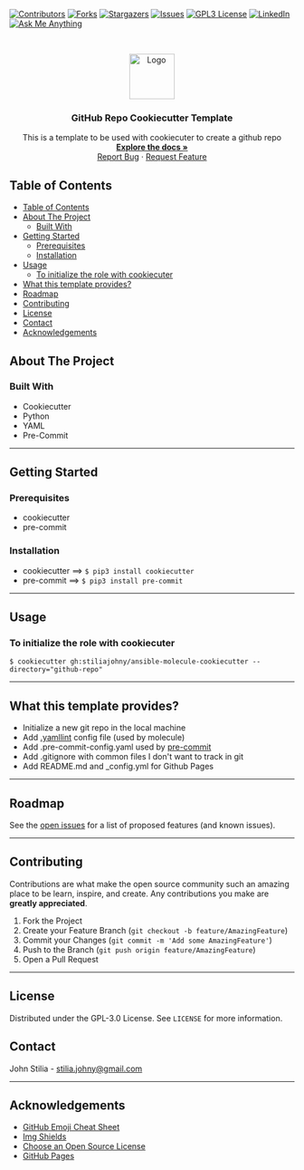 [![Contributors][contributors-shield]][contributors-url]
[![Forks][forks-shield]][forks-url]
[![Stargazers][stars-shield]][stars-url]
[![Issues][issues-shield]][issues-url]
[![GPL3 License][license-shield]][license-url]
[![LinkedIn][linkedin-shield]][linkedin-url]
[![Ask Me Anything][ask-me-anything]][personal-page]



<!-- PROJECT LOGO -->
<br />
<p align="center">
  <a href="https://github.com/stiliajohny/ansible-molecule-cookiecutter">
    <img src="https://github.com/stiliajohny/ansible-molecule-cookiecutter/raw/main/.assets/logo.png" alt="Logo" width="80" height="80">
  </a>

  <h3 align="center">GitHub Repo Cookiecutter Template</h3>

  <p align="center">
    This is  a template to be used with cookiecuter to create a github repo
    <br />
    <a href="https://github.com/stiliajohny/ansible-molecule-cookiecutter/raw/main//README.md"><strong>Explore the docs »</strong></a>
    <br />
    <a href="https://github.com/stiliajohny/ansible-molecule-cookiecutter/issues/new?labels=i%3A+bug&template=1-bug-report.md">Report Bug</a>
    ·
    <a href="https://github.com/stiliajohny/ansible-molecule-cookiecutter/issues/new?labels=i%3A+enhancement&template=2-feature-request.md">Request Feature</a>
  </p>
</p>

<!-- TABLE OF CONTENTS -->

## Table of Contents

- [Table of Contents](#table-of-contents)
- [About The Project](#about-the-project)
  - [Built With](#built-with)
- [Getting Started](#getting-started)
  - [Prerequisites](#prerequisites)
  - [Installation](#installation)
- [Usage](#usage)
  - [To initialize the role with cookiecuter](#to-initialize-the-role-with-cookiecuter)
- [What this template provides?](#what-this-template-provides)
- [Roadmap](#roadmap)
- [Contributing](#contributing)
- [License](#license)
- [Contact](#contact)
- [Acknowledgements](#acknowledgements)

<!-- ABOUT THE PROJECT -->

## About The Project


### Built With

- Cookiecutter
- Python
- YAML
- Pre-Commit

---


## Getting Started


### Prerequisites

-  cookiecutter
-  pre-commit


### Installation

-  cookiecutter ==> `$ pip3 install cookiecutter`
-  pre-commit ==> `$ pip3 install pre-commit`


---


## Usage

### To initialize the role with cookiecuter

`$ cookiecutter gh:stiliajohny/ansible-molecule-cookiecutter --directory="github-repo"`



---
## What this template provides?

* Initialize a new git repo in the local machine
* Add [.yamllint](https://github.com/adrienverge/yamllint) config file (used by molecule)
* Add .pre-commit-config.yaml used by [pre-commit](http://pre-commit.com/)
* Add .gitignore with common files I don't want to track in git
* Add README.md and _config.yml for Github Pages

---

<!-- ROADMAP -->

## Roadmap

See the [open issues](https://github.com/stiliajohny/ansible-molecule-cookiecutter/issues) for a list of proposed features (and known issues).

---


## Contributing

Contributions are what make the open source community such an amazing place to be learn, inspire, and create. Any contributions you make are **greatly appreciated**.

1. Fork the Project
2. Create your Feature Branch (`git checkout -b feature/AmazingFeature`)
3. Commit your Changes (`git commit -m 'Add some AmazingFeature'`)
4. Push to the Branch (`git push origin feature/AmazingFeature`)
5. Open a Pull Request

---

<!-- LICENSE -->

## License

Distributed under the GPL-3.0 License. See `LICENSE` for more information.

<!-- CONTACT -->

## Contact

John Stilia  - stilia.johny@gmail.com


---
<!-- ACKNOWLEDGEMENTS -->

## Acknowledgements

- [GitHub Emoji Cheat Sheet](https://www.webpagefx.com/tools/emoji-cheat-sheet)
- [Img Shields](https://shields.io)
- [Choose an Open Source License](https://choosealicense.com)
- [GitHub Pages](https://pages.github.com)

<!-- MARKDOWN LINKS & IMAGES -->
<!-- https://www.markdownguide.org/basic-syntax/#reference-style-links -->

[contributors-shield]: https://img.shields.io/github/contributors/stiliajohny/ansible-molecule-cookiecutter.svg?style=for-the-badge
[contributors-url]: https://github.com/stiliajohny/ansible-molecule-cookiecutter/graphs/contributors
[forks-shield]: https://img.shields.io/github/forks/stiliajohny/ansible-molecule-cookiecutter.svg?style=for-the-badge
[forks-url]: https://github.com/stiliajohny/ansible-molecule-cookiecutter/network/members
[stars-shield]: https://img.shields.io/github/stars/stiliajohny/ansible-molecule-cookiecutter.svg?style=for-the-badge
[stars-url]: https://github.com/stiliajohny/ansible-molecule-cookiecutter/stargazers
[issues-shield]: https://img.shields.io/github/issues/stiliajohny/ansible-molecule-cookiecutter.svg?style=for-the-badge
[issues-url]: https://github.com/stiliajohny/ansible-molecule-cookiecutter/issues
[license-shield]: https://img.shields.io/github/license/stiliajohny/ansible-molecule-cookiecutter?style=for-the-badge
[license-url]: https://github.com/stiliajohny/ansible-molecule-cookiecutter/blob/master/LICENSE.txt
[linkedin-shield]: https://img.shields.io/badge/-LinkedIn-black.svg?style=for-the-badge&logo=linkedin&colorB=555
[linkedin-url]: https://linkedin.com/in/johnstilia/
[product-screenshot]: .assets/screenshot.png
[ask-me-anything]: https://img.shields.io/badge/Ask%20me-anything-1abc9c.svg?style=for-the-badge
[personal-page]: https://github.com/stiliajohny

